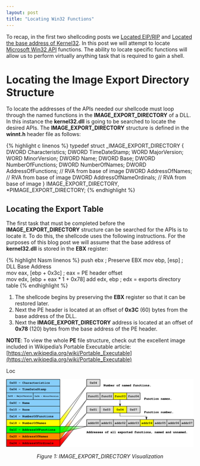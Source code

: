 ```yaml
---
layout: post
title: "Locating Win32 Functions"
---
```

To recap, in the first two shellcoding posts we [Located EIP/RIP](https://blog.xenoscr.net/Finding-EIP/) and [Located the base address of Kernel32](https://blog.xenoscr.net/Locating-Kernel32-Base-Address/). In this post we will attempt to locate [Microsoft Win32 API](https://docs.microsoft.com/en-us/windows/win32/api/) functions. The ability to locate specific functions will allow us to perform virtually anything task that is required to gain a shell. 

# Locating the Image Export Directory Structure
To locate the addresses of the APIs needed our shellcode must loop through the named functions in the **IMAGE_EXPORT_DIRECTORY** of a DLL. In this instance the **kernel32.dll** is going to be searched to locate the desired APIs. The **IMAGE_EXPORT_DIRECTORY** structure is defined in the **winnt.h** header file as follows:

{% highlight c linenos %}
typedef struct _IMAGE_EXPORT_DIRECTORY {
    DWORD   Characteristics;
    DWORD   TimeDateStamp;
    WORD    MajorVersion;
    WORD    MinorVersion;
    DWORD   Name;
    DWORD   Base;
    DWORD   NumberOfFunctions;
    DWORD   NumberOfNames;
    DWORD   AddressOfFunctions;     // RVA from base of image
    DWORD   AddressOfNames;         // RVA from base of image
    DWORD   AddressOfNameOrdinals;  // RVA from base of image
} IMAGE_EXPORT_DIRECTORY, *PIMAGE_EXPORT_DIRECTORY;
{% endhighlight %}

## Locating the Export Table
The first task that must be completed before the **IMAGE_EXPORT_DIRECTORY** structure can be searched for the APIs is to locate it. To do this, the shellcode uses the following instructions. For the purposes of this blog post we will assume that the base address of **kernel32.dll** is stored in the **EBX** register:

{% highlight Nasm linenos %}
push ebx                        ; Preserve EBX
mov ebp, [esp]                  ; DLL Base Address  
mov eax, [ebp + 0x3c]           ; eax = PE header offset  
mov edx, [ebp + eax * 1 + 0x78]
add edx, ebp                    ; edx = exports directory table
{% endhighlight %}

1. The shellcode begins by preserving the **EBX** register so that it can be restored later. 
2. Next the PE header is located at an offset of **0x3C** (60) bytes from the base address of the DLL. 
3. Next the **IMAGE_EXPORT_DIRECTORY** address is located at an offset of **0x78** (120) bytes from the base address of the PE header.

**NOTE**: To view the whole **PE** file structure, check out the excellent image included in Wikipedia’s Portable Executable article: [https://en.wikipedia.org/wiki/Portable_Executable](https://en.wikipedia.org/wiki/Portable_Executable)  

Loc

<p align="center">
    <img src="/resources/images/2019-12-13-Locating-Win32-Functions/figure1.png" alt="Figure 1: IMAGE_EXPORT_DIRECTORY Visualization">
</p>
<p align="center">
    <em>Figure 1: IMAGE_EXPORT_DIRECTORY Visualization</em>
</p>
